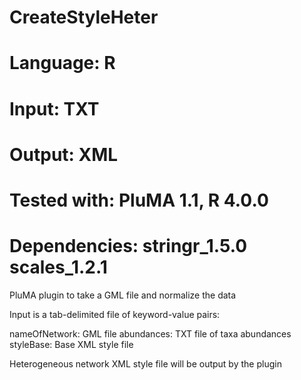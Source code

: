 # CreateStyleHeter
# Language: R
# Input: TXT
# Output: XML 
# Tested with: PluMA 1.1, R 4.0.0
# Dependencies: stringr_1.5.0 scales_1.2.1

PluMA plugin to take a GML file and normalize the data

Input is a tab-delimited file of keyword-value pairs:

nameOfNetwork: GML file
abundances: TXT file of taxa abundances
styleBase: Base XML style file

Heterogeneous network XML style file will be output by the plugin

